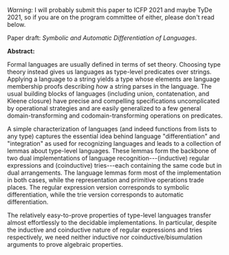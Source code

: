 *Warning:* I will probably submit this paper to ICFP 2021 and maybe TyDe 2021, so if you are on the program committee of either, please don't read below.

Paper draft: *Symbolic and Automatic Differentiation of Languages*.

**Abstract:**

Formal languages are usually defined in terms of set theory. Choosing type theory instead gives us languages as type-level predicates over strings. Applying a language to a string yields a type whose elements are language membership proofs describing *how* a string parses in the language. The usual building blocks of languages (including union, contatenation, and Kleene closure) have precise and compelling specifications uncomplicated by operational strategies and are easily generalized to a few general domain-transforming and codomain-transforming operations on predicates.

A simple characterization of languages (and indeed functions from lists to any type) captures the essential idea behind language "differentiation" and "integration" as used for recognizing languages and leads to a collection of lemmas about type-level languages. These lemmas form the backbone of two dual implementations of language recognition---(inductive) regular expressions and (coinductive) tries---each containing the same code but in dual arrangements. The language lemmas form most of the implementation in both cases, while the representation and primitive operations trade places. The regular expression version corresponds to symbolic differentiation, while the trie version corresponds to automatic differentiation.

The relatively easy-to-prove properties of type-level languages transfer almost effortlessly to the decidable implementations. In particular, despite the inductive and coinductive nature of regular expressions and tries respectively, we need neither inductive nor coinductive/bisumulation arguments to prove algebraic properties.
